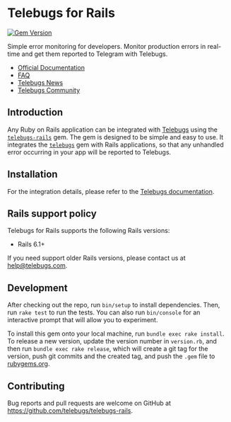 # Telebugs for Rails

[![Gem Version](https://badge.fury.io/rb/telebugs-rails.svg)](https://badge.fury.io/rb/telebugs-rails)

Simple error monitoring for developers. Monitor production errors in real-time
and get them reported to Telegram with Telebugs.

- [Official Documentation](https://telebugs.com/docs/integrations/rails)
- [FAQ](https://telebugs.com/faq)
- [Telebugs News](https://t.me/TelebugsNews)
- [Telebugs Community](https://t.me/TelebugsCommunity)

## Introduction

Any Ruby on Rails application can be integrated with
[Telebugs](https://telebugs.com) using the [`telebugs-rails`](https://rubygems.org/gems/telebugs-rails) gem. The gem is designed to be simple and easy to use. It integrates the
[`telebugs`](https://rubygems.org/gems/telebugs) gem with Rails applications,
so that any unhandled error occurring in your app will be reported to Telebugs.

## Installation

For the integration details, please refer to the
[Telebugs documentation](https://telebugs.com/docs/integrations/rails).

## Rails support policy

Telebugs for Rails supports the following Rails versions:

- Rails 6.1+

If you need support older Rails versions, please contact us at
[help@telebugs.com](mailto:help@telebugs.com).

## Development

After checking out the repo, run `bin/setup` to install dependencies. Then, run `rake test` to run the tests. You can also run `bin/console` for an interactive prompt that will allow you to experiment.

To install this gem onto your local machine, run `bundle exec rake install`. To release a new version, update the version number in `version.rb`, and then run `bundle exec rake release`, which will create a git tag for the version, push git commits and the created tag, and push the `.gem` file to [rubygems.org](https://rubygems.org).

## Contributing

Bug reports and pull requests are welcome on GitHub at https://github.com/telebugs/telebugs-rails.
